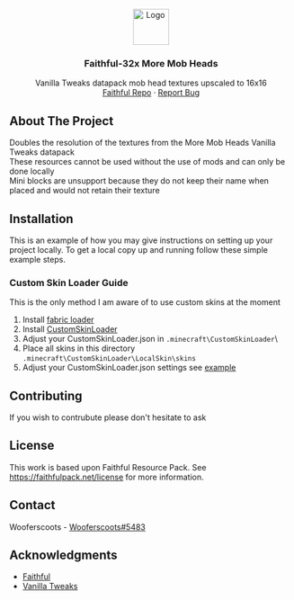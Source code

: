 
<!-- PROJECT LOGO -->
<br />
<div align="center">
    <img src="https://raw.githubusercontent.com/Faithful-Resource-Pack/Branding/main/logos/transparent/64/addons_logo.png" alt="Logo" width="64" height="64">
  </a>

<h3 align="center">Faithful-32x More Mob Heads</h3>

  <p align="center">
    Vanilla Tweaks datapack mob head textures upscaled to 16x16
    <br />
    <a href="https://github.com/Faithful-Resource-Pack">Faithful Repo</a>
    ·
    <a href="https://github.com/Wooferscoots/More-Mob-Heads-Faithful32/issues">Report Bug</a>
  </p>
</div>

## About The Project
Doubles the resolution of the textures from the More Mob Heads Vanilla Tweaks datapack\
These resources cannot be used without the use of mods and can only be done locally\
Mini blocks are unsupport because they do not keep their name when placed and would not retain their texture

## Installation

This is an example of how you may give instructions on setting up your project locally.
To get a local copy up and running follow these simple example steps.

### Custom Skin Loader Guide

This is the only method I am aware of to use custom skins at the moment

1. Install [fabric loader](https://fabricmc.net/)
2. Install [CustomSkinLoader](https://www.curseforge.com/minecraft/mc-mods/customskinloader)
3. Adjust your CustomSkinLoader.json in `.minecraft\CustomSkinLoader`\
4. Place all skins in this directory `.minecraft\CustomSkinLoader\LocalSkin\skins`
5. Adjust your CustomSkinLoader.json settings see [example](https://github.com/Wooferscoots/More-Mob-Heads-Faithful32/blob/master/CustomSkinLoader.json)

<!-- CONTRIBUTING -->
## Contributing

If you wish to contrubute please don't hesitate to ask

<!-- LICENSE -->
## License

This work is based upon Faithful Resource Pack. See <https://faithfulpack.net/license> for more information.



<!-- CONTACT -->
## Contact

Wooferscoots - [Wooferscoots#5483](https://discord.gg/sN9YRQbBv7)


<!-- ACKNOWLEDGMENTS -->
## Acknowledgments

* [Faithful](https://faithfulpack.net/)
* [Vanilla Tweaks](https://vanillatweaks.net/)

